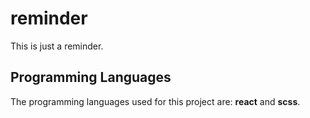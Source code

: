 # reminder

This is just a reminder.

## Programming Languages

The programming languages used for this project are: <b>react</b> and <b>scss</b>.

